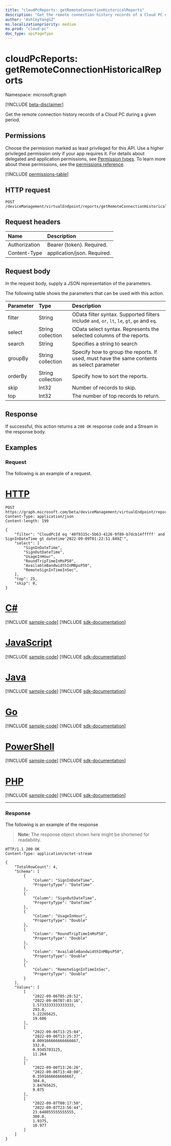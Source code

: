 ```yaml
---
title: "cloudPcReports: getRemoteConnectionHistoricalReports"
description: "Get the remote connection history records of a Cloud PC during a given period."
author: "AshleyYangSZ"
ms.localizationpriority: medium
ms.prod: "cloud-pc"
doc_type: apiPageType
---
```


# cloudPcReports: getRemoteConnectionHistoricalReports
Namespace: microsoft.graph

[!INCLUDE [beta-disclaimer](../../includes/beta-disclaimer.md)]

Get the remote connection history records of a Cloud PC during a given period.

## Permissions
Choose the permission marked as least privileged for this API. Use a higher privileged permission only if your app requires it. For details about delegated and application permissions, see [Permission types](/graph/permissions-overview#permission-types). To learn more about these permissions, see the [permissions reference](/graph/permissions-reference).

<!-- { "blockType": "permissions", "name": "cloudpcreports_getremoteconnectionhistoricalreports" } -->
[!INCLUDE [permissions-table](../includes/permissions/cloudpcreports-getremoteconnectionhistoricalreports-permissions.md)]

## HTTP request

<!-- {
  "blockType": "ignored"
}
-->
``` http
POST /deviceManagement/virtualEndpoint/reports/getRemoteConnectionHistoricalReports
```

## Request headers
|Name|Description|
|:---|:---|
|Authorization|Bearer {token}. Required.|
|Content-Type|application/json. Required.|

## Request body
In the request body, supply a JSON representation of the parameters.

The following table shows the parameters that can be used with this action.

|Parameter|Type|Description|
|:---|:---|:---|
|filter|String|OData filter syntax. Supported filters include `and`, `or`, `lt`, `le`, `gt`, `ge` and `eq`.|
|select|String collection|OData select syntax. Represents the selected columns of the reports. |
|search|String|Specifies a string to search|
|groupBy|String collection|Specify how to group the reports. If used, must have the same contents as select parameter|
|orderBy|String collection|Specify how to sort the reports.|
|skip|Int32|Number of records to skip.|
|top|Int32|The number of top records to return.|



## Response

If successful, this action returns a `200 OK` response code and a Stream in the response body.

## Examples

### Request
The following is an example of a request.

# [HTTP](#tab/http)
<!-- {
  "blockType": "request",
  "name": "cloudpcreportsthis.getremoteconnectionhistoricalreports"
}
-->
``` http
POST https://graph.microsoft.com/beta/deviceManagement/virtualEndpoint/reports/getRemoteConnectionHistoricalReports
Content-Type: application/json
Content-length: 199

{
    "filter": "CloudPcId eq '40f9315c-5b63-4126-9f89-b7dcb14fffff' and SignInDateTime gt datetime'2022-09-09T01:22:51.849Z'",
    "select": [
        "SignInDateTime",
        "SignOutDateTime",
        "UsageInHour",
        "RoundTripTimeInMsP50",
        "AvailableBandwidthInMBpsP50",
        "RemoteSignInTimeInSec",
    ],
    "top": 25,
    "skip": 0,
}
```

# [C#](#tab/csharp)
[!INCLUDE [sample-code](../includes/snippets/csharp/cloudpcreportsthisgetremoteconnectionhistoricalreports-csharp-snippets.md)]
[!INCLUDE [sdk-documentation](../includes/snippets/snippets-sdk-documentation-link.md)]

# [JavaScript](#tab/javascript)
[!INCLUDE [sample-code](../includes/snippets/javascript/cloudpcreportsthisgetremoteconnectionhistoricalreports-javascript-snippets.md)]
[!INCLUDE [sdk-documentation](../includes/snippets/snippets-sdk-documentation-link.md)]

# [Java](#tab/java)
[!INCLUDE [sample-code](../includes/snippets/java/cloudpcreportsthisgetremoteconnectionhistoricalreports-java-snippets.md)]
[!INCLUDE [sdk-documentation](../includes/snippets/snippets-sdk-documentation-link.md)]

# [Go](#tab/go)
[!INCLUDE [sample-code](../includes/snippets/go/cloudpcreportsthisgetremoteconnectionhistoricalreports-go-snippets.md)]
[!INCLUDE [sdk-documentation](../includes/snippets/snippets-sdk-documentation-link.md)]

# [PowerShell](#tab/powershell)
[!INCLUDE [sample-code](../includes/snippets/powershell/cloudpcreportsthisgetremoteconnectionhistoricalreports-powershell-snippets.md)]
[!INCLUDE [sdk-documentation](../includes/snippets/snippets-sdk-documentation-link.md)]

# [PHP](#tab/php)
[!INCLUDE [sample-code](../includes/snippets/php/cloudpcreportsthisgetremoteconnectionhistoricalreports-php-snippets.md)]
[!INCLUDE [sdk-documentation](../includes/snippets/snippets-sdk-documentation-link.md)]

---

### Response
The following is an example of the response
>**Note:** The response object shown here might be shortened for readability.
<!-- {
  "blockType": "response",
  "truncated": true,
  "@odata.type": "Edm.Stream"
}
-->
``` http
HTTP/1.1 200 OK
Content-Type: application/octet-stream

{
    "TotalRowCount": 4,
    "Schema": [
        {
            "Column": "SignInDateTime",
            "PropertyType": "DateTime"
        },
        {
            "Column": "SignOutDateTime",
            "PropertyType": "DateTime"
        },
        {
            "Column": "UsageInHour",
            "PropertyType": "Double"
        },
        {
            "Column": "RoundTripTimeInMsP50",
            "PropertyType": "Double"
        },
        {
            "Column": "AvailableBandwidthInMBpsP50",
            "PropertyType": "Double"
        },
        {
            "Column": "RemoteSignInTimeInSec",
            "PropertyType": "Double"
        }
    ],
    "Values": [
        [
            "2022-09-06T05:28:52",
            "2022-09-06T07:03:16",
            1.5733333333333333,
            293.0,
            5.22265625,
            19.606
        ],
        [
            "2022-09-06T13:25:04",
            "2022-09-06T13:25:37",
            0.009166666666666667,
            332.0,
            0.9345703125,
            11.264
        ],
        [
            "2022-09-06T13:26:26",
            "2022-09-06T13:48:00",
            0.3591666666666667,
            304.0,
            3.84765625,
            9.075
        ],
        [
            "2022-09-07T00:17:50",
            "2022-09-07T23:56:44",
            23.648055555555555,
            300.0,
            1.9375,
            10.977
        ]
    ]
}
```

